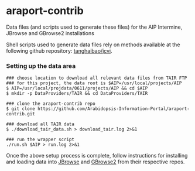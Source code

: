 araport-contrib
===============

Data files (and scripts used to generate these files) for the AIP Intermine, JBrowse and GBrowse2 installations

Shell scripts used to generate data files rely on methods available at the following github repository: [tanghaibao/jcvi](https://github.com/tanghaibao/jcvi>).

### Setting up the data area

	### choose location to download all relevant data files from TAIR FTP
	### for this project, the data root is $AIP=/usr/local/projects/AIP
	$ AIP=/usr/local/projdata/0611/projects/AIP && cd $AIP
	$ mkdir -p DataProviders/TAIR && cd DataProviders/TAIR

	### clone the araport-contrib repo
	$ git clone https://github.com/Arabidopsis-Information-Portal/araport-contrib.git

	### download all TAIR data
	$ ./download_tair_data.sh > download_tair.log 2>&1

    ### run the wrapper script
    ./run.sh $AIP > run.log 2>&1

Once the above setup process is complete, follow instructions for installing and loading data into [JBrowse](https://github.com/Arabidopsis-Information-Portal/jbrowse-contrib/blob/master/README.md) and [GBrowse2](https://github.com/Arabidopsis-Information-Portal/gbrowse2-contrib/blob/master/README.md) from their respective repos.
